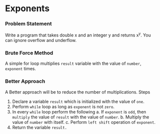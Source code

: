 # Exponents

### Problem Statement

Write a program that takes double x and an integer y and returns x<sup>y</sup>. You can ignore overflow and underflow.

### Brute Force Method 

A simple for loop multiplies `result` variable with the value of `number`, `exponent` times.

### Better Approach

A Better approach will be to reduce the number of multiplications.
Steps
1. Declare a variable `result` which is initialized with the value of `one`.
2. Perform `while` loop as long as `exponent` is not `zero`.
3. In every `while` loop perform the following
    a. If `exponent` is `odd`, then `multiply` the value of `result` with the value of `number`.
    b. Multiply the value of `number` with itself.
    c. Perform `left shift` operation of `exponent`.
4. Return the variable `result.`